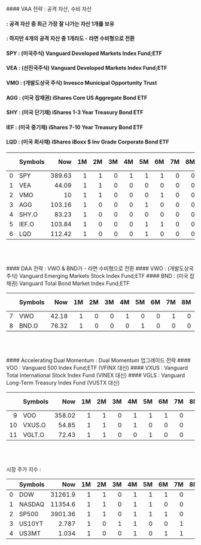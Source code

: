<head><meta charset="utf-8"><title>Vers : 20220522 </title></head>
  
<br>
<br>
<br>
#### VAA 전략 : 공격 자산, 수비 자산    
     
     
     
     
####         : 공격 자산 중 최근 가장 잘 나가는 자산 1개를 보유    
####         : 하지만 4개의 공격 자산 중 1개라도 - 라면 수비형으로 전환    
#### SPY : (미국주식) Vanguard Developed Markets Index Fund;ETF    
#### VEA : (선진국주식) Vanguard Developed Markets Index Fund;ETF    
#### VMO : (개발도상국 주식) Invesco Municipal Opportunity Trust    
#### AGG : (미국 잡채권) iShares Core US Aggregate Bond ETF    
#### SHY : (미국 단기채) iShares 1-3 Year Treasury Bond ETF    
#### IEF : (미국 중기채) iShares 7-10 Year Treasury Bond ETF    
#### LQD : (미국 회사채) iShares iBoxx $ Inv Grade Corporate Bond ETF    
     
     
     
|    | Symbols   |    Now |   1M |   2M |   3M |   4M |   5M |   6M |   7M |   8M |   9M |   10M |   11M |   1st_M |   1-3M |   1-6M |   1-12M |   ALL_Point |
|---:|:----------|-------:|-----:|-----:|-----:|-----:|-----:|-----:|-----:|-----:|-----:|------:|------:|--------:|-------:|-------:|--------:|------------:|
|  0 | SPY       | 389.63 |    1 |    1 |    0 |    1 |    1 |    1 |    0 |    0 |    0 |     1 |     0 |       0 |      4 |   0.67 |    0.55 |        5.21 |
|  1 | VEA       |  44.09 |    1 |    1 |    0 |    0 |    0 |    0 |    0 |    0 |    0 |     1 |     0 |       0 |      4 |   0.33 |    0.27 |        4.61 |
|  2 | VMO       |  10    |    1 |    1 |    0 |    0 |    0 |    1 |    0 |    0 |    0 |     0 |     0 |       0 |      0 |   0.33 |    0.27 |        0.61 |
|  3 | AGG       | 103.16 |    1 |    0 |    0 |    0 |    1 |    0 |    0 |    0 |    0 |     0 |     0 |       0 |      0 |   0    |    0.18 |        0.18 |
|  4 | SHY.O     |  83.23 |    1 |    0 |    0 |    0 |    0 |    0 |    0 |    0 |    0 |     0 |     0 |       0 |      0 |   0    |    0.09 |        0.09 |
|  5 | IEF.O     | 103.84 |    1 |    0 |    0 |    0 |    1 |    1 |    0 |    0 |    0 |     0 |     0 |       0 |      0 |   0.33 |    0.27 |        0.61 |
|  6 | LQD       | 112.42 |    1 |    0 |    0 |    0 |    1 |    0 |    0 |    0 |    0 |     0 |     0 |       0 |      0 |   0    |    0.18 |        0.18 |     
     
     
<br>
<br>
<br>
#### DAA 전략 : VWO & BND가 - 라면 수비형으로 전환  
#### VWO : (개발도상국 주식) Vanguard Emerging Markets Stock Index Fund;ETF     
#### BND : (미국 잡채권) Vanguard Total Bond Market Index Fund;ETF     
     
     
|    | Symbols   |   Now |   1M |   2M |   3M |   4M |   5M |   6M |   7M |   8M |   9M |   10M |   11M |   1st_M |   1-3M |   1-6M |   1-12M |   ALL_Point |
|---:|:----------|------:|-----:|-----:|-----:|-----:|-----:|-----:|-----:|-----:|-----:|------:|------:|--------:|-------:|-------:|--------:|------------:|
|  7 | VWO       | 42.18 |    1 |    0 |    0 |    1 |    0 |    0 |    1 |    0 |    0 |     0 |     0 |       0 |      0 |   0.33 |    0.27 |        0.61 |
|  8 | BND.O     | 76.32 |    1 |    0 |    0 |    0 |    1 |    0 |    0 |    0 |    0 |     0 |     0 |       0 |      0 |   0    |    0.18 |        0.18 |     
     
<br>
<br>
<br>
#### Accelerating Dual Momentum : Dual Momentum 업그레이드 전략     
#### VOO : Vanguard 500 Index Fund;ETF (VFINX 대신)     
#### VXUS : Vanguard Total International Stock Index Fund (VINEX 대신)     
#### VGLS : Vanguard Long-Term Treasury Index Fund (VUSTX 대신)     
     
     
|    | Symbols   |    Now |   1M |   2M |   3M |   4M |   5M |   6M |   7M |   8M |   9M |   10M |   11M |   1st_M |   1-3M |   1-6M |   1-12M |   ALL_Point |
|---:|:----------|-------:|-----:|-----:|-----:|-----:|-----:|-----:|-----:|-----:|-----:|------:|------:|--------:|-------:|-------:|--------:|------------:|
|  9 | VOO       | 358.02 |    1 |    1 |    0 |    1 |    1 |    1 |    0 |    0 |    1 |     1 |     0 |       0 |   5.33 |   1    |    0.64 |        6.97 |
| 10 | VXUS.O    |  54.85 |    1 |    1 |    0 |    1 |    0 |    0 |    0 |    0 |    0 |     1 |     0 |       0 |   4    |   0.33 |    0.36 |        4.7  |
| 11 | VGLT.O    |  72.43 |    1 |    1 |    0 |    0 |    1 |    0 |    0 |    0 |    0 |     0 |     0 |       0 |   0    |   0    |    0.27 |        0.27 |     
     
<br>
<br>
<br>
시장 주가 지수 : 
     
     
|    | Symbols   |       Now |   1M |   2M |   3M |   4M |   5M |   6M |   7M |   8M |   9M |   10M |   11M |   SUM |   MIN_F |   AVG_F |   MAX_F |
|---:|:----------|----------:|-----:|-----:|-----:|-----:|-----:|-----:|-----:|-----:|-----:|------:|------:|------:|--------:|--------:|--------:|
|  0 | DOW       | 31261.9   |    1 |    1 |    0 |    1 |    1 |    1 |    0 |    0 |    0 |     1 |     0 |     6 |  -12.93 |    0.04 |   11.37 |
|  1 | NASDAQ    | 11354.6   |    1 |    1 |    0 |    1 |    1 |    0 |    0 |    0 |    0 |     1 |     0 |     5 |  -12.32 |    0.06 |    9.35 |
|  2 | SP500     |  3901.36  |    1 |    1 |    0 |    1 |    1 |    1 |    0 |    0 |    0 |     1 |     0 |     6 |  -11.98 |    0.05 |    9.38 |
|  3 | US10YT    |     2.787 |    1 |    0 |    1 |    1 |    0 |    0 |    1 |    1 |    1 |     1 |     0 |     7 |  -29.56 |    0.13 |   51    |
|  4 | US3MT     |     1.034 |    1 |    0 |    0 |    1 |    0 |    1 |    1 |    1 |    1 |     1 |     1 |     8 | -264.28 |   -0.07 |  253.33 |     
     
